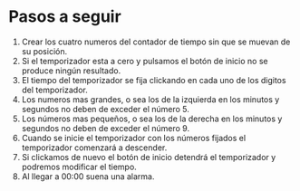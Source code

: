 # Pasos a seguir

1. Crear los cuatro numeros del contador de tiempo sin que se muevan de su posición.
2. Si el temporizador esta a cero y pulsamos el botón de inicio no se produce ningún resultado.
3. El tiempo del temporizador se fija clickando en cada uno de los digitos del temporizador.
4. Los numeros mas grandes, o sea los de la izquierda en los minutos y segundos no deben de exceder el número 5.
5. Los números mas pequeños, o sea los de la derecha en los minutos y segundos no deben de exceder el número 9.
6. Cuando se inicie el temporizador con los números fijados el temporizador comenzará a descender.
7. Si clickamos de nuevo el botón de inicio detendrá el temporizador y podremos modificar el tiempo.
8. Al llegar a 00:00 suena una alarma.